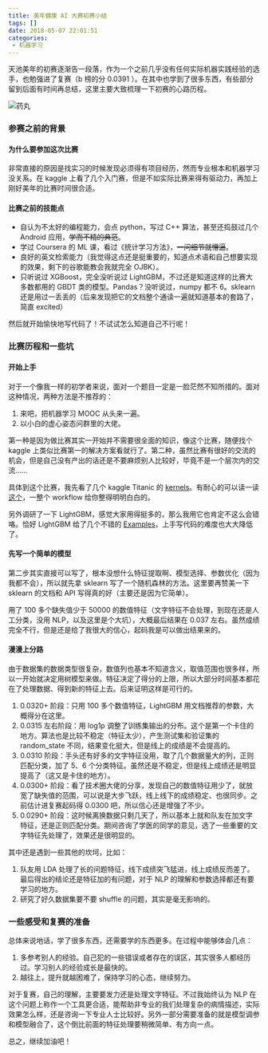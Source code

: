 ```yaml
---
title: 美年健康 AI 大赛初赛小结
tags: []
date: 2018-05-07 22:01:51
categories:
 - 机器学习
---
```


天池美年的初赛逐渐告一段落，作为一个之前几乎没有任何实际机器实践经验的选手，也勉强进了复赛（b 榜的分 0.0391 ）。在其中也学到了很多东西，有些部分留到后面有时间再总结，这里主要大致梳理一下初赛的心路历程。

![药丸][pills]

[pills]:https://1e8f2fa189da333464c9-e7cfef2b81d170385252e69507fe4f83.ssl.cf1.rackcdn.com/assets/images/pills.jpg
<!-- more -->

### 参赛之前的背景

#### 为什么要参加这次比赛

非常直接的原因是找实习的时候发现必须得有项目经历，然而专业根本和机器学习没关系。在 kaggle 上看了几个入门赛，但是不如实际比赛来得有驱动力，再加上刚好美年的比赛时间很合适。

#### 比赛之前的技能点

- 自认为不太好的编程能力，会点 python，写过 C++ 算法，甚至还捣鼓过几个 Android 应用，~~学而不精的典范~~。
- 学过 Coursera 的 ML 课，看过《统计学习方法》，~~一问细节就懵逼~~。
- 良好的英文检索能力（我觉得这点还是挺重要的，知道点术语和自己想要实现的效果，剩下的谷歌能教会我就完全 OJBK）。
- 只听说过 XGBoost，完全没听说过 LightGBM，不过还是知道这样的比赛大多数都用的 GBDT 类的模型。Pandas？没听说过，numpy 都不 6。sklearn 还是用过一丢丢的（后来发现把它的文档整个通读一遍就知道基本的套路了，简直 excited）

然后就开始愉快地写代码了！不试试怎么知道自己不行呢！

### 比赛历程和一些坑

#### 开始上手

对于一个像我一样的初学者来说，面对一个题目一定是一脸茫然不知所措的。面对这种情况，两种方法是不推荐的：

1. 来吧，把机器学习 MOOC 从头来一遍。
2. 以小白的虚心姿态问群里的大佬。

第一种是因为做比赛其实一开始并不需要很全面的知识，像这个比赛，随便找个 kaggle 上类似比赛第一的解决方案看就行了。第二种，虽然比赛有很好的交流的机会，但是自己没有产出的话还是不要麻烦别人比较好，毕竟不是一个层次内的交流……

具体到这个比赛，我先看了几个 kaggle Titanic 的 [kernels](https://www.kaggle.com/c/titanic#tutorials)。有耐心的可以读一读[这个](https://www.kaggle.com/startupsci/titanic-data-science-solutions)，一整个 workflow 给你整得明明白白的。

另外调研了一下 LightGBM，感觉大家用得挺多的，那么我用它也肯定不这么会错咯。恰好 LightGBM 给了几个不错的 [Examples](https://github.com/Microsoft/LightGBM/tree/master/examples)，上手写代码的难度也大大降低了。

#### 先写一个简单的模型

第二步其实直接可以写了，根本没想什么特征提取啊、模型选择、参数优化（因为我都不会），所以就先拿 sklearn 写了一个随机森林的方法。这里要再赞美一下 sklearn 的文档和 API 写得真的好（主要还是因为它简单）。

用了 100 多个缺失值少于 50000 的数值特征（文字特征不会处理，到现在还是人工分类，没用 NLP，以及这里是个大坑），大概最后结果在 0.037 左右。虽然成绩完全不行，但是还是给了我很大的信心，起码我是可以做出结果来的。

#### 漫漫上分路

由于数据集的数据类型很复杂，数值列也基本不知道含义，取值范围也很多样，所以一开始就决定用树模型来做。特征决定了得分的上限，所以大部分时间基本都花在了处理数据、得到新的特征上去。后来证明这样是可行的。

1. 0.0320+ 阶段：只用 100 多个数值特征，LightGBM 用文档推荐的参数，大概得分在这里。
2. 0.0315 左右阶段：用 log1p 调整了训练集输出的分布。这个是第一个卡住的地方。算法也是比较不稳定（特征太少），产生测试集和验证集的 random_state 不同，结果变化挺大，但是线上的成绩是不会提高的。
3. 0.0310 阶段：手头还有好多的文字特征没用，取了几个数据量大的列，正则匹配分类，加了 5、6 个分类特征。虽然还是不稳定，但是线上成绩还是明显提高了（这又是卡住的地方）。
4. 0.0300+ 阶段：看了技术圈大佬的分享，发现自己的数值特征用少了，就放宽了缺失值的范围，可以说是大步飞跃，线上线下的成绩稳定、也很同步。之前估计进复赛起码得 0.0300 吧，所以信心还是增强了不少。
5. 0.0290+ 阶段：这时候离换数据只剩几天了，所以基本上就和队友在加文字特征，还是正则匹配分类。期间咨询了学医的同学的意见，选了一些重要的文字特征先处理了，效果还是很明显的。

其中还是遇到一些其他的坎坷，比如：

1. 队友用 LDA 处理了长的问题特征，线下成绩突飞猛进，线上成绩反而差了。最后得出的结论还是特征加的有问题，对于 NLP 的理解和参数选择都还有要学习的地方。
2. 研究了好久数据集要不要 shuffle 的问题，其实是毫无影响的。

### 一些感受和复赛的准备

总体来说地话，学了很多东西，还需要学的东西更多。在过程中能够体会几点：

1. 多参考别人的经验。自己犯的一些错误或者存在的误区，其实很多人都经历过。学习别人的经验成长是最快的。
2. 越往上，提升就越困难了，保持学习的心态，继续努力。

对于复赛，自己的理解，主要要发力还是处理文字特征。不过我始终认为 NLP 在这个问题上称作一个工具更合适，能帮助非专业的我们处理复杂的病情描述，实际效果怎么样，还是咨询一下专业人士比较好。另外一部分需要准备的就是模型调参和模型融合了，这个倒比前面的特征处理要稍微简单、有方向一点。

总之，继续加油吧！